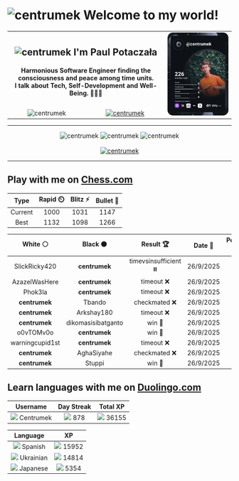 <h1>
  <img
    src="https://emojis.slackmojis.com/emojis/images/1531849430/4246/blob-sunglasses.gif"
    width="30"
    alt="centrumek"
  />
  Welcome to my world!
</h1>

<table>
  <tbody>
    <tr>
      <td align="center" width="70%" colspan="2">
        <h2>
          <img
            src="https://raw.githubusercontent.com/MartinHeinz/MartinHeinz/master/wave.gif"
            width="30px"
            alt="centrumek"
          />
          I'm Paul Potaczała
        </h2>
        <h4>
          Harmonious Software Engineer finding the consciousness and peace among time units.
          <br/>
          I talk about Tech, Self-Development and Well-Being. 🌿🧘🚀
        </h4>
      </td>
      <td width="30%" rowspan="2">
        <a href="https://app.daily.dev/centrumek">
          <img
            src="./devcard.svg"
            alt="centrumek"
          />
        </a>
      </td>
    </tr>
    <tr align="center">
      <td>
        <img
          src="https://komarev.com/ghpvc/?username=centrumek&label=visitors&color=0e75b6&style=flat"
          alt="centrumek"
        >
      </td>
      <td>
        <a href="https://stackoverflow.com/users/14496012/centrumek">
          <img
            src="https://stackoverflow.com/users/flair/14496012.png?theme=dark"
            alt="centrumek"
          >
        </a>
      </td>
    </tr>
  </tbody>
</table>

---
<div align="center">
  <img 
    src="https://github-readme-stats.vercel.app/api?username=centrumek&show_icons=true&count_private=true&theme=dark&hide_border=true&hide=issues,contribs&bg_color=00000000"
    alt="centrumek"
  />
  <img
    src="https://github-readme-stats.vercel.app/api/top-langs/?username=centrumek&layout=compact&hide_border=true&theme=dark&bg_color=00000000&langs_count=6&exclude_repo=air-statistic-app"
    alt="centrumek"
  />
  <img 
    src="https://github-readme-streak-stats.herokuapp.com?user=centrumek&theme=dark&hide_border=true&background=FFFFFF00"
    alt="centrumek"
  />
  <br/>
  <br/>
  <a href="https://www.buymeacoffee.com/centrumek">
    <img
      src="https://cdn.buymeacoffee.com/buttons/v2/default-orange.png"
      height="50"
      width="210"
      alt="centrumek"
    />
  </a>
</div>

---

## Play with me on [Chess.com](https://www.chess.com/member/centrumek)

<div align="center">
<!--START_SECTION:chessStats-->
<!-- Automatically generated with https://github.com/Balastrong/chess-stats-action -->

| Type | Rapid ⏲️ | Blitz ⚡ | Bullet 🔫 |
|:---:|:---:|:---:|:---:|
| Current | 1000 | 1031 | 1147 |
| Best | 1132 | 1098 | 1266 |

| White ⚪ | Black ⚫ | Result 🏆 | Date 📅 | Position 🗺️ | Type 🕕 |
|:---:|:---:|:---:|:---:|:---:|:---:|
| SlickRicky420 | **centrumek** | timevsinsufficient ⏸️ | 26/9/2025 | <a href="http://www.ee.unb.ca/cgi-bin/tervo/fen.pl?select=8/8/8/8/5Q2/4K3/8/6k1 w - - 19 66">Link</a> | Bullet |
| AzazelWasHere | **centrumek** | timeout ❌ | 26/9/2025 | <a href="http://www.ee.unb.ca/cgi-bin/tervo/fen.pl?select=8/3b4/3p2k1/2pPp1p1/1pP1P1P1/1P4K1/5B2/8 b - - 0 39">Link</a> | Bullet |
| Phok3la | **centrumek** | timeout ❌ | 26/9/2025 | <a href="http://www.ee.unb.ca/cgi-bin/tervo/fen.pl?select=8/pp2r1k1/6pp/4b3/2Q5/8/PP3p1P/5K2 b - - 1 34">Link</a> | Bullet |
| **centrumek** | Tbando | checkmated ❌ | 26/9/2025 | <a href="http://www.ee.unb.ca/cgi-bin/tervo/fen.pl?select=8/5p2/6k1/8/8/8/7q/3K2r1 w - - 8 50">Link</a> | Bullet |
| **centrumek** | Arkshay180 | timeout ❌ | 26/9/2025 | <a href="http://www.ee.unb.ca/cgi-bin/tervo/fen.pl?select=r7/pp5p/3q2k1/6p1/8/4PK2/8/8 w - - 0 31">Link</a> | Bullet |
| **centrumek** | dikomasisibatganto | win 🥇 | 26/9/2025 | <a href="http://www.ee.unb.ca/cgi-bin/tervo/fen.pl?select=q4rkQ/5pp1/3b4/1p1p2n1/3Pp3/2P1P3/3N1P2/2B1K2R b K - 1 23">Link</a> | Bullet |
| o0vTOMv0o | **centrumek** | win 🥇 | 26/9/2025 | <a href="http://www.ee.unb.ca/cgi-bin/tervo/fen.pl?select=6r1/8/p1k1p3/1p6/2pP1Q2/4P2P/1P3Pq1/R4RK1 w - - 0 31">Link</a> | Bullet |
| warningcupid1st | **centrumek** | timeout ❌ | 26/9/2025 | <a href="http://www.ee.unb.ca/cgi-bin/tervo/fen.pl?select=4k3/8/8/2PR4/5Pp1/P5Pp/1B1R1P1K/5rN1 b - - 0 44">Link</a> | Bullet |
| **centrumek** | AghaSiyahe | checkmated ❌ | 26/9/2025 | <a href="http://www.ee.unb.ca/cgi-bin/tervo/fen.pl?select=8/6k1/4p1pq/4P1Kb/3P3P/4P3/8/8 w - - 4 45">Link</a> | Bullet |
| **centrumek** | Stuppi | win 🥇 | 26/9/2025 | <a href="http://www.ee.unb.ca/cgi-bin/tervo/fen.pl?select=8/1kpr2p1/1p3pKp/4p3/8/7R/6PP/2n5 b - - 3 40">Link</a> | Bullet |

<!--END_SECTION:chessStats-->
</div>

## Learn languages with me on [Duolingo.com](https://www.duolingo.com/profile/Centrumek)

<div align="center">
<!--START_SECTION:duolingoStats-->
<!-- Automatically generated with https://github.com/centrumek/duolingo-readme-stats-->

| Username | Day Streak | Total XP |
|:---:|:---:|:---:|
| <img src="https://raw.githubusercontent.com/centrumek/duolingo-readme-stats/main/assets/duolingo.png" height="12"> Centrumek | <img src="https://raw.githubusercontent.com/centrumek/duolingo-readme-stats/main/assets/streakinactive.svg" height="12"> 878 | <img src="https://raw.githubusercontent.com/centrumek/duolingo-readme-stats/main/assets/xp.svg" height="12"> 36155 |

| Language | XP |
|:---:|:---:|
| <img src="https://raw.githubusercontent.com/centrumek/duolingo-readme-stats/main/assets/langs/spanish.svg" height="12"> Spanish | <img src="https://raw.githubusercontent.com/centrumek/duolingo-readme-stats/main/assets/xp.svg" height="12"> 15952 |
| <img src="https://raw.githubusercontent.com/centrumek/duolingo-readme-stats/main/assets/langs/ukrainian.svg" height="12"> Ukrainian | <img src="https://raw.githubusercontent.com/centrumek/duolingo-readme-stats/main/assets/xp.svg" height="12"> 14814 |
| <img src="https://raw.githubusercontent.com/centrumek/duolingo-readme-stats/main/assets/langs/japanese.svg" height="12"> Japanese | <img src="https://raw.githubusercontent.com/centrumek/duolingo-readme-stats/main/assets/xp.svg" height="12"> 5354 |

<!--END_SECTION:duolingoStats-->
</div>
<!--
**centrumek/centrumek** is a ✨ _special_ ✨ repository because its `README.md` (this file) appears on your GitHub profile.

Here are some ideas to get you started:

- 🔭 I’m currently working on ...
- 🌱 I’m currently learning ...
- 👯 I’m looking to collaborate on ...
- 🤔 I’m looking for help with ...
- 💬 Ask me about ...
- 📫 How to reach me: ...
- 😄 Pronouns: ...
- ⚡ Fun fact: ...
-->
